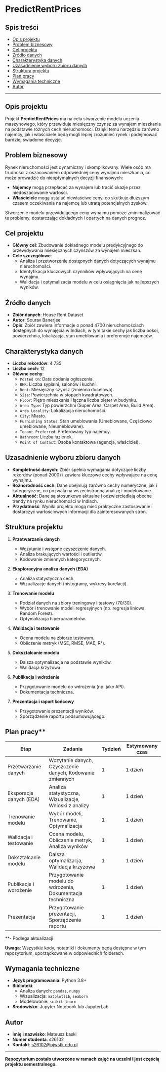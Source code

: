 
# PredictRentPrices

## Spis treści

-   [Opis projektu](#opis-projektu)
-   [Problem biznesowy](#problem-biznesowy)
-   [Cel projektu](#cel-projektu)
-   [Źródło danych](#%C5%BAr%C3%B3d%C5%82o-danych)
-   [Charakterystyka danych](#charakterystyka-danych)
-   [Uzasadnienie wyboru zbioru danych](#uzasadnienie-wyboru-zbioru-danych)
-   [Struktura projektu](#struktura-projektu)
-   [Plan pracy](#plan-pracy)
-   [Wymagania techniczne](#wymagania-techniczne)
-   [Autor](#autor)
----------

## Opis projektu

Projekt **PredictRentPrices** ma na celu stworzenie modelu uczenia maszynowego, który przewiduje miesięczny czynsz za wynajem mieszkania na podstawie różnych cech nieruchomości. Dzięki temu narzędziu zarówno najemcy, jak i właściciele będą mogli lepiej zrozumieć rynek i podejmować bardziej świadome decyzje.

## Problem biznesowy

Rynek nieruchomości jest dynamiczny i skomplikowany. Wiele osób ma trudności z oszacowaniem odpowiedniej ceny wynajmu mieszkania, co może prowadzić do nieoptymalnych decyzji finansowych:

-   **Najemcy** mogą przepłacać za wynajem lub tracić okazje przez niedoszacowanie wartości.
-   **Właściciele** mogą ustalać niewłaściwe ceny, co skutkuje dłuższym czasem oczekiwania na najemcę lub utratą potencjalnych zysków.

Stworzenie modelu przewidującego ceny wynajmu pomoże zminimalizować te problemy, dostarczając dokładnych i opartych na danych prognoz.

## Cel projektu

-   **Główny cel**: Zbudowanie dokładnego modelu predykcyjnego do przewidywania miesięcznych czynszów za wynajem mieszkań.
-   **Cele szczegółowe**:
    -   Analiza i przetworzenie dostępnych danych dotyczących wynajmu nieruchomości.
    -   Identyfikacja kluczowych czynników wpływających na cenę wynajmu.
    -   Walidacja i optymalizacja modelu w celu osiągnięcia jak najlepszych wyników.

## Źródło danych

-   **Zbiór danych**: House Rent Dataset
-   **Autor**: Sourav Banerjee
-   **Opis**: Zbiór zawiera informacje o ponad 4700 nieruchomościach dostępnych do wynajęcia w Indiach, w tym takie cechy jak liczba pokoi, powierzchnia, lokalizacja, stan umeblowania i preferencje najemców.

## Charakterystyka danych

-   **Liczba rekordów**: 4 735
-   **Liczba cech**: 12
-   **Główne cechy**:
    -   `Posted On`: Data dodania ogłoszenia.
    -   `BHK`: Liczba sypialni, salonów i kuchni.
    -   `Rent`: Miesięczny czynsz (zmienna docelowa).
    -   `Size`: Powierzchnia w stopach kwadratowych.
    -   `Floor`: Piętro mieszkania i łączna liczba pięter w budynku.
    -   `Area Type`: Typ powierzchni (Super Area, Carpet Area, Build Area).
    -   `Area Locality`: Lokalizacja nieruchomości.
    -   `City`: Miasto.
    -   `Furnishing Status`: Stan umeblowania (Umeblowane, Częściowo umeblowane, Nieumeblowane).
    -   `Tenant Preferred`: Preferowany typ najemcy.
    -   `Bathroom`: Liczba łazienek.
    -   `Point of Contact`: Osoba kontaktowa (agencja, właściciel).

## Uzasadnienie wyboru zbioru danych

-   **Kompletność danych**: Zbiór spełnia wymagania dotyczące liczby rekordów (ponad 2000) i zawiera kluczowe cechy wpływające na cenę wynajmu.
-   **Różnorodność cech**: Dane obejmują zarówno cechy numeryczne, jak i kategoryczne, co pozwala na wszechstronną analizę i modelowanie.
-   **Aktualność**: Dane są stosunkowo aktualne i odzwierciedlają obecne trendy na rynku nieruchomości w Indiach.
-   **Przydatność**: Wyniki projektu mogą mieć praktyczne zastosowanie i dostarczyć wartościowych informacji dla zainteresowanych stron.

## Struktura projektu

1.  **Przetwarzanie danych**
    
    -   Wczytanie i wstępne czyszczenie danych.
    -   Analiza brakujących wartości i outlierów.
    -   Kodowanie zmiennych kategorycznych.
2.  **Eksploracyjna analiza danych (EDA)**
    
    -   Analiza statystyczna cech.
    -   Wizualizacje danych (histogramy, wykresy korelacji).
3.  **Trenowanie modelu**
    
    -   Podział danych na zbiory treningowy i testowy (70/30).
    -   Wybór i trenowanie modeli regresyjnych (np. regresja liniowa, Random Forest).
    -   Optymalizacja hiperparametrów.
4.  **Walidacja i testowanie**
    
    -   Ocena modelu na zbiorze testowym.
    -   Obliczenie metryk (MSE, RMSE, MAE, R²).
5.  **Dokształcanie modelu**
    
    -   Dalsza optymalizacja na podstawie wyników.
    -   Walidacja krzyżowa.
6.  **Publikacja i wdrożenie**
    
    -   Przygotowanie modelu do wdrożenia (np. jako API).
    -   Dokumentacja techniczna.
7.  **Prezentacja i raport końcowy**
    
    -   Przygotowanie prezentacji wyników.
    -   Sporządzenie raportu podsumowującego.

## Plan pracy**
| Etap | Zadania | Tydzień | Estymowany czas |
|--|--|--|--|
|Przetwarzanie danych|Wczytanie danych, Czyszczenie danych, Kodowanie zmiennych|1| 1 dzień|
|Eksporacja danych (EDA)|Analiza statystyczna, Wizualizacje, Wnioski z analizy|1| 1 dzień
|Trenowanie modelu|Wybór modeli, Trenowanie, Optymalizacja| 1 | 1 dzień
|Walidacja i testowanie| Ocena modelu, Obliczenie metryk, Analiza wyników|1| 1 dzień
|Dokształcanie modelu| Dalsza optymalizacja, Walidacja krzyżowa | 1 | 1 dzień
|Publikacja i wdrożenie| Przygotowanie modelu do wdrożenia, Dokumentacja techniczna |1 | 1 dzień
|Prezentacja|Przygotowanie prezentacji, Sporządzenie raportu | 1 | 1 dzień

**- Podlega aktualizacji

**Uwaga**: Wszystkie kody, notatniki i dokumenty będą dostępne w tym repozytorium, uporządkowane w odpowiednich folderach.

## Wymagania techniczne

-   **Język programowania**: Python 3.8+
-   **Biblioteki**:
    -   Analiza danych: `pandas`, `numpy`
    -   Wizualizacja: `matplotlib`, `seaborn`
    -   Modelowanie: `scikit-learn`
-   **Środowisko**: Jupyter Notebook lub JupyterLab

## Autor

-   **Imię i nazwisko**: Mateusz Łaski
-   **Numer studenta**:  s26102
-   **Kontakt**: s26102@pjwstk.edu.pl
---
**Repozytorium zostało utworzone w ramach zajęć na uczelni i jest częścią projektu semestralnego.**